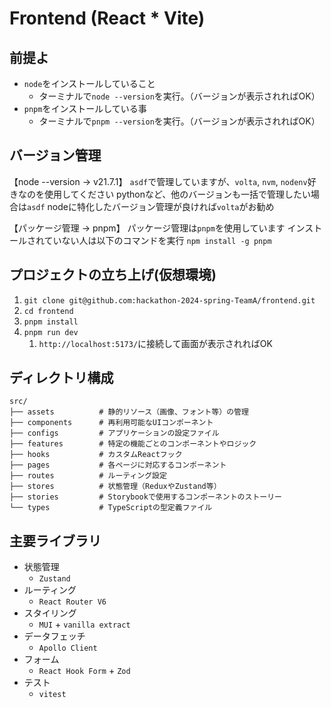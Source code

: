 # Frontend (React \* Vite)

## 前提よ

- `node`をインストールしていること
  - ターミナルで`node --version`を実行。（バージョンが表示されればOK）
- `pnpm`をインストールしている事
  - ターミナルで`pnpm --version`を実行。（バージョンが表示されればOK）

## バージョン管理

【node --version -> v21.7.1】
`asdf`で管理していますが、`volta`, `nvm`, `nodenv`好きなのを使用してください
pythonなど、他のバージョンも一括で管理したい場合は`asdf`
nodeに特化したバージョン管理が良ければ`volta`がお勧め

【パッケージ管理 -> pnpm】
パッケージ管理は`pnpm`を使用しています
インストールされていない人は以下のコマンドを実行
`npm install -g pnpm`

## プロジェクトの立ち上げ(仮想環境)

1. `git clone git@github.com:hackathon-2024-spring-TeamA/frontend.git`
2. `cd frontend`
3. `pnpm install`
4. `pnpm run dev`
   1. `http://localhost:5173/`に接続して画面が表示されればOK

## ディレクトリ構成

```ディレクトリ構成
src/
├── assets          # 静的リソース（画像、フォント等）の管理
├── components      # 再利用可能なUIコンポーネント
├── configs         # アプリケーションの設定ファイル
├── features        # 特定の機能ごとのコンポーネントやロジック
├── hooks           # カスタムReactフック
├── pages           # 各ページに対応するコンポーネント
├── routes          # ルーティング設定
├── stores          # 状態管理（ReduxやZustand等）
├── stories         # Storybookで使用するコンポーネントのストーリー
└── types           # TypeScriptの型定義ファイル

```

## 主要ライブラリ

- 状態管理
  - `Zustand`
- ルーティング
  - `React Router V6`
- スタイリング
  - `MUI` + `vanilla extract`
- データフェッチ
  - `Apollo Client`
- フォーム
  - `React Hook Form` + `Zod`
- テスト
  - `vitest`
